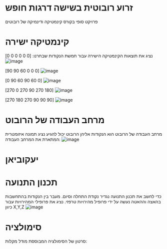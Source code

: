# זרוע רובוטית בשישה דרגות חופש
פרויקט סופי בקורס קינמטיקה ודינמיקה של רובוטים
# קינמטיקה ישירה
נציג את תוצאות הקינמטיקה הישירה עבור חמשת הנקודות שבחרנו:
[0 0 0 0 0 0]
![image](https://github.com/menach/6DOF-robot/assets/67026699/b65951ba-c082-41dd-9cfe-dfc5531c68f9)

[90 90 60 0 0 0]
![image](https://github.com/menach/6DOF-robot/assets/67026699/89daa566-7995-4326-8fd4-fda36c080081)

[0 90 60 90 60 0]
![image](https://github.com/menach/6DOF-robot/assets/67026699/269f71b1-c928-4674-98b8-a81028f843a3)

[270 0 270 90 270 180]
![image](https://github.com/menach/6DOF-robot/assets/67026699/9b17ee3f-1fa7-4a17-8f89-3ca9a3f13e15)

[270 180 270 90 90 90]
![image](https://github.com/menach/6DOF-robot/assets/67026699/e0e353f8-2105-4c82-80f3-185ec31abd22)

# מרחב העבודה של הרובוט
מרחב העבודה של הרובוט הוא הנקודות אליהן הרובוט יכול להגיע
נציג תמונה איזומטרית המתארת את המרחב העבודה:
![image](https://github.com/menach/6DOF-robot/assets/67026699/636bf272-5b67-4c49-a8f9-5d7025bb951c)

# יעקוביאן
# תכנון התנועה
כדי לחשב את תכנון התנועה נגדיר נקודת התחלה וסיום. מעבר בין הנקודות בהתחשבות בהאצה וההאטה נעשה על ידי פרופיל מהירויות טרפזי. נציג את פרופילי המהירויות עבור כיוון X,Y,Z
![image](https://github.com/menach/6DOF-robot/assets/67026699/ea663dbe-c315-400f-a692-55d8d795eb5d)

# סימולציה 
סרטון של הסימולציה המבוססת מודל מקלות:


